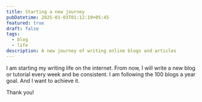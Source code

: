 ```yaml
---
title: Starting a new journey
pubDatetime: 2025-01-03T01:12:19+05:45
featured: true
draft: false
tags:
  - blog
  - life
description: A new journey of writing online blogs and articles
---
```


I am starting my writing life on the internet. From now, I will write a new blog or tutorial every week and be consistent. I am following the 100 blogs a year goal. And I want to achieve it.

Thank you!
